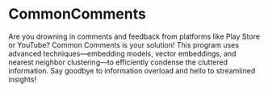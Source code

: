# CommonComments
 Are you drowning in comments and feedback from platforms like Play Store or YouTube? Common Comments is your solution! This program uses advanced techniques—embedding models, vector embeddings, and nearest neighbor clustering—to efficiently condense the cluttered information. Say goodbye to information overload and hello to streamlined insights!
